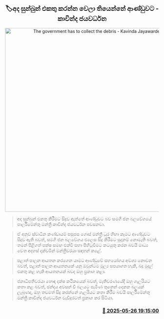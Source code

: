 <p align='center'><b><h2 align='center' title='The government has to collect the debris - Kavinda Jayawardena'>🏷අද සුන්බුන් එකතු කරන්න වෙලා තියෙන්නේ ආණ්ඩුවට - කාවින්ද ජයවර්ධන</h2></b></p>
<p align='center'><img src='https://helakuru.sgp1.cdn.digitaloceanspaces.com/esana/images/lib/kavinda-jayawardane-media.jpg' width='600' alt='The government has to collect the debris - Kavinda Jayawardena'></p>

> අද සුන්බුන් එකතු කිරීමට සිදුව ඇත්තේ ආණ්ඩුවට බව සමගි ජන බලවේගයේ පාර්ලිමේන්තු මන්ත්‍රී කාවින්ද ජයවර්ධන පවසනවා.

> ඒ අනුව ස්වාධීන කණ්ඩායම් පසුපස ගොස් මන්ත්‍රී ධුර හිඟා කෑමට ආණ්ඩුවට සිදුව ඇති බවත්, සමගි ජන බලවේගය එලෙස සිදු කිරීමට සූදානම් නොමැති බවත්, තමන් පිළිගත් පක්ෂ සමඟ එක්වී සභා පිහිටුවීමට කටයුතු කරන බවයි මාධ්‍ය වෙත අදහස් දක්වමින් මන්ත්‍රීවරයා සඳහන් කළේ.

> පළාත් පාලන ආයතන කරගෙන යාමට ආණ්ඩුවේ සහයෝගය අවශ්‍ය නොවන බවත්, පළාත් පාලන ආයතනයක් යනු ඔවුන්ටම මූල්‍ය සපයාගත හැකි, බදු මුදල් එකතු කළ හැකි ආයතනයක් බවද ඔහු ප්‍රකාශ කළා.

> ජනාධිපතිවරයා හොඳ දක්ෂ කථිකයෙක් බවත්, මැතිවරණයේදී ඔහු ගැලරියට කතා කළ බවත්, ඡන්දය අවසන් වී බලයට පැමිණ තුනෙන් දෙකක බලයක් ලැබුණද, ඔහු තවමත් සිදු කරන්නේ ගැලරියට කතා කිරීම බවයි පාර්ලිමේන්තු මන්ත්‍රී කාවින්ද ජයවර්ධන වැඩිදුරටත් ප්‍රකාශ ක‍ර සිටියා.



<h3 align='right'><a href='https://www.helakuru.lk/esana/p/110440/'>📅 2025-05-26 19:15:00</a></h3>
